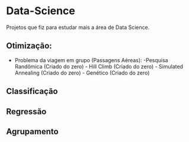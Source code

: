 # Data-Science

Projetos que fiz para estudar mais a área de Data Science.

## Otimização:
  - Problema da viagem em grupo (Passagens Aéreas):
        -Pesquisa Randômica (Criado do zero)
        - Hill Climb (Criado do zero)
        - Simulated Annealing (Criado do zero)
        - Genético (Criado do zero)

## Classificação



## Regressão


## Agrupamento
